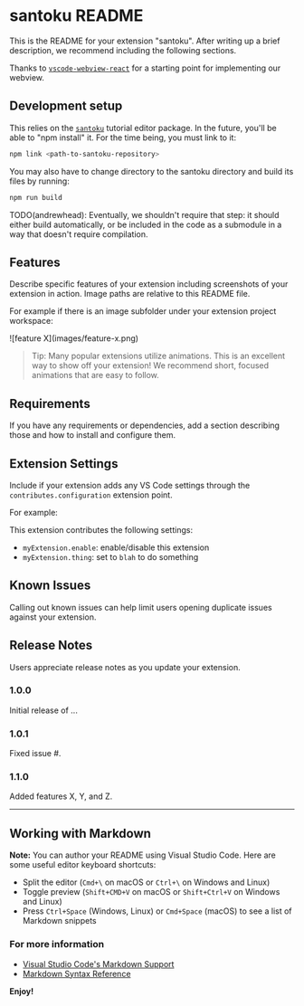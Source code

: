 # santoku README

This is the README for your extension "santoku". After
writing up a brief description, we recommend including the
following sections.

Thanks to
[`vscode-webview-react`](https://github.com/rebornix/vscode-webview-react)
for a starting point for implementing our webview.

## Development setup

This relies on the
[`santoku`](https://github.com/andrewhead/santoku) tutorial
editor package. In the future, you'll be able to "npm
install" it. For the time being, you must link to it:

```bash
npm link <path-to-santoku-repository>
```

You may also have to change directory to the santoku
directory and build its files by running:

```bash
npm run build
```

TODO(andrewhead): Eventually, we shouldn't require that
step: it should either build automatically, or be included
in the code as a submodule in a way that doesn't require
compilation.

## Features

Describe specific features of your extension including
screenshots of your extension in action. Image paths are
relative to this README file.

For example if there is an image subfolder under your extension project workspace:

\!\[feature X\]\(images/feature-x.png\)

> Tip: Many popular extensions utilize animations. This is an excellent way to show off your extension! We recommend short, focused animations that are easy to follow.

## Requirements

If you have any requirements or dependencies, add a section
describing those and how to install and configure them.

## Extension Settings

Include if your extension adds any VS Code settings through
the `contributes.configuration` extension point.

For example:

This extension contributes the following settings:

* `myExtension.enable`: enable/disable this extension
* `myExtension.thing`: set to `blah` to do something

## Known Issues

Calling out known issues can help limit users opening
duplicate issues against your extension.

## Release Notes

Users appreciate release notes as you update your extension.

### 1.0.0

Initial release of ...

### 1.0.1

Fixed issue #.

### 1.1.0

Added features X, Y, and Z.

-----------------------------------------------------------------------------------------------------------

## Working with Markdown

**Note:** You can author your README using Visual Studio
Code.  Here are some useful editor keyboard shortcuts:

* Split the editor (`Cmd+\` on macOS or `Ctrl+\` on Windows and Linux)
* Toggle preview (`Shift+CMD+V` on macOS or `Shift+Ctrl+V` on Windows and Linux)
* Press `Ctrl+Space` (Windows, Linux) or `Cmd+Space` (macOS) to see a list of Markdown snippets

### For more information

* [Visual Studio Code's Markdown Support](http://code.visualstudio.com/docs/languages/markdown)
* [Markdown Syntax Reference](https://help.github.com/articles/markdown-basics/)

**Enjoy!**
